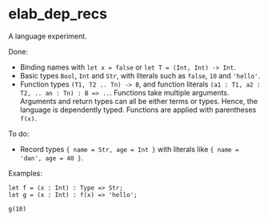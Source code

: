 # elab_dep_recs

A language experiment.

Done:
- Binding names with `let x = false` or `let T = (Int, Int) -> Int`.
- Basic types `Bool`, `Int` and `Str`, with literals such as `false`, `10` and `'hello'`.
- Function types `(T1, T2 .. Tn) -> B`, and function literals `(a1 : T1, a2 : T2, .. an : Tn) : B => ..`. Functions take multiple arguments. Arguments and return types can all be either terms or types. Hence, the language is dependently typed. Functions are applied with parentheses `f(x)`.

To do:
- Record types `{ name = Str, age = Int }` with literals like `{ name = 'dan', age = 40 }`.

Examples:
```
let f = (x : Int) : Type => Str;
let g = (x : Int) : f(x) => 'hello';

g(10)
```